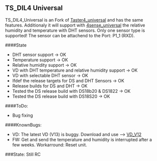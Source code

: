 TS_DIL4 Universal 
--
TS_DIL4_Universal is an Fork of [Taster4_universal] and has the same features. Additionaly it will support with [4sense_universal] the relative humidity and temperature with DHT sensors. Only one sensor type is supported! The sensor can be attachend to the Port: P1_1 (RXD).

####State
- DHT sensor support -> OK
- Temperature support -> OK
- Relative humidity support -> OK
- VD with DHT temperature and relative humidity support -> OK
- VD with selectable DHT sensor -> OK
- Ifdef the release targets for DS and DHT Sensors -> OK
- Release builds for DS and DHT -> OK
- Tested the DS release build with DS18b20 & DS1822 -> OK
- Tested the DS release build with DS18S20 -> OK

####ToDo:
- Bug fixing

####KnownBugs:
- VD: The latest VD (V13) is buggy. Download and use --> [VD_V12]
- FW: Get and send the temperature and humidity is interrupted after a few weeks. Workarround: Reset unit.

###State: Still RC

[Taster4_universal]:https://github.com/selfbus/software/tree/master/Taster4_universal
[4sense_universal]:https://github.com/selfbus/software-incubation/tree/master/4sense_universal
[VD_V12]:https://github.com/selfbus/software-incubation/tree/4216dbd6d4e9ac39c7a40b12112a82d9800dcc9a/TS_DIL4_universal/Releases
